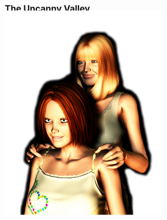 #  The Uncanny Valley

<img src="images/shutterstock_2833333.png" style="background:none;border:none;box-shadow:none;margin-top:-30px;" />